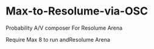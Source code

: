 # Max-to-Resolume-via-OSC
Probability A/V composer For Resolume Arena

Require Max 8 to run andResolume Arena 


